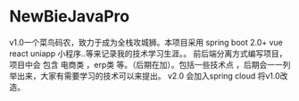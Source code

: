# NewBieJavaPro
v1.0一个菜鸟码农，致力于成为全栈攻城狮。本项目采用 spring boot 2.0+ vue react uniapp 小程序..等来记录我的技术学习生涯。。 前后端分离方式编写项目， 项目中会 包含 电商类 ，erp类 等。（后期在加）。包括一些技术点 ，后期会一一列举出来，大家有需要学习的技术可以来提出。
v2.0 会加入spring cloud 将v1.0改造。
